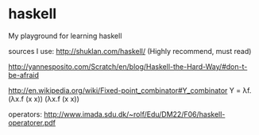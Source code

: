 haskell
=======

My playground for learning haskell

sources I use:
http://shuklan.com/haskell/ (Highly recommend, must read)

http://yannesposito.com/Scratch/en/blog/Haskell-the-Hard-Way/#don-t-be-afraid

http://en.wikipedia.org/wiki/Fixed-point_combinator#Y_combinator
Y = λf.(λx.f (x x)) (λx.f (x x))

operators:
http://www.imada.sdu.dk/~rolf/Edu/DM22/F06/haskell-operatorer.pdf
